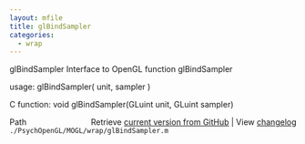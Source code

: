 ```yaml
---
layout: mfile
title: glBindSampler
categories:
  - wrap
---
```


glBindSampler  Interface to OpenGL function glBindSampler

usage:  glBindSampler\( unit, sampler \)

C function:  void glBindSampler\(GLuint unit, GLuint sampler\)


<div class="code_header" style="text-align:right;">
  <span style="float:left;">Path&nbsp;&nbsp;</span> <span class="counter">Retrieve <a href=
  "https://raw.github.com/Psychtoolbox-3/Psychtoolbox-3/beta/./PsychOpenGL/MOGL/wrap/glBindSampler.m">current version from GitHub</a> | View <a href=
  "https://github.com/Psychtoolbox-3/Psychtoolbox-3/commits/beta/./PsychOpenGL/MOGL/wrap/glBindSampler.m">changelog</a></span>
</div>
<div class="code">
  <code>./PsychOpenGL/MOGL/wrap/glBindSampler.m</code>
</div>
